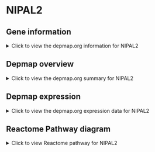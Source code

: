 <h1>NIPAL2</h1>

<h2>Gene information</h2>
<details>
  <summary>Click to view the depmap.org information for NIPAL2</summary>
  <iframe src="https://depmap.org/portal/gene/NIPAL2?tab=about" style="border:none;width:100%;height:800px"></iframe>
</details>

<h2>Depmap overview</h2>
<details>
  <summary>Click to view the depmap.org summary for NIPAL2</summary>
  <iframe src="https://depmap.org/portal/gene/NIPAL2?tab=overview" style="border:none;width:100%;height:800px"></iframe>
</details>

<h2>Depmap expression</h2>
<details>
  <summary>Click to view the depmap.org expression data for NIPAL2</summary>
  <iframe src="https://depmap.org/portal/gene/NIPAL2?tab=characterization" style="border:none;width:100%;height:800px"></iframe>
</details>



<h2>Reactome Pathway diagram</h2>
<details>
  <summary>Click to view Reactome pathway for NIPAL2</summary>
  <p>Miscellaneous transport and binding events</p>
  <iframe src="https://reactome.org/PathwayBrowser/#/R-HSA-5223345" style="border:none;width:100%;height:800px"></iframe>
</details>




